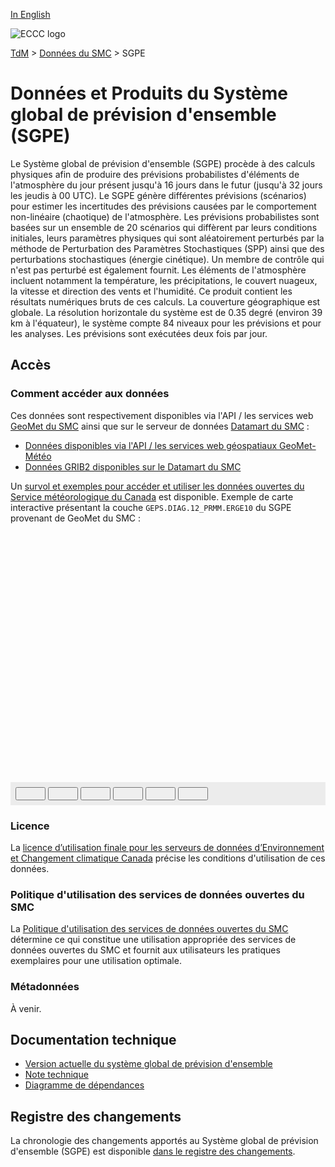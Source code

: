 [In English](readme_geps_en.md)

![ECCC logo](../../img_eccc-logo.png)

[TdM](../../readme_fr.md) > [Données du SMC](../readme_fr.md) > SGPE

# Données et Produits du Système global de prévision d'ensemble (SGPE)

Le Système global de prévision d'ensemble (SGPE) procède à des calculs physiques afin de produire des prévisions probabilistes d'éléments de l'atmosphère du jour présent jusqu'à 16 jours dans le futur (jusqu'à 32 jours les jeudis à 00 UTC). Le SGPE génère différentes prévisions (scénarios) pour estimer les incertitudes des prévisions causées par le comportement non-linéaire (chaotique) de l'atmosphère. Les prévisions probabilistes sont basées sur un ensemble de 20 scénarios qui diffèrent par leurs conditions initiales, leurs paramètres physiques qui sont aléatoirement perturbés par la méthode de Perturbation des Paramètres Stochastiques (SPP)  ainsi que des perturbations stochastiques (énergie cinétique). Un membre de contrôle qui n'est pas perturbé est également fournit. Les éléments de l'atmosphère incluent notamment la température, les précipitations, le couvert nuageux, la vitesse et direction des vents et l'humidité. Ce produit contient les résultats numériques bruts de ces calculs. La couverture géographique est globale. La résolution horizontale du système est de 0.35 degré (environ 39 km à l'équateur), le système compte 84 niveaux pour les prévisions et pour les analyses. Les prévisions sont exécutées deux fois par jour.

## Accès

### Comment accéder aux données

Ces données sont respectivement disponibles via l'API / les services web [GeoMet du SMC](../../msc-geomet/readme_fr.md) ainsi que sur le serveur de données [Datamart du SMC](../../msc-datamart/readme_fr.md)  :

* [Données disponibles via l'API / les services web géospatiaux GeoMet-Météo](readme_geps-geomet_fr.md)
* [Données GRIB2 disponibles sur le Datamart du SMC](readme_geps-datamart_fr.md) 

Un [survol et exemples pour accéder et utiliser les données ouvertes du Service météorologique du Canada](../../usage/readme_fr.md) est disponible. Exemple de carte interactive présentant la couche `GEPS.DIAG.12_PRMM.ERGE10` du SGPE provenant de GeoMet du SMC :

<div id="map" style="height: 400px;"></div>
<div id="controller" role="group" aria-label="Animation controls" style="background: #ececec; padding: 0.5rem;">
  <button id="fast-backward" class="btn btn-primary btn-sm" type="button"><i class="fa fa-fast-backward" style="padding: 0rem 1rem"></i></button>
  <button id="step-backward" class="btn btn-primary btn-sm" type="button"><i class="fa fa-step-backward" style="padding: 0rem 1rem"></i></button>
  <button id="play-pause" class="btn btn-primary btn-sm" type="button"><i class="fa fa-play" style="padding: 0rem 1rem"></i></button>
  <button id="step-forward" class="btn btn-primary btn-sm" type="button"><i class="fa fa-step-forward" style="padding: 0rem 1rem"></i></button>
  <button id="fast-forward" class="btn btn-primary btn-sm" type="button"><i class="fa fa-fast-forward" style="padding: 0rem 1rem"></i></button>
  <button id="exportmap" class="btn btn-primary btn-sm" type="button"><i class="fa fa-download" style="padding: 0rem 1rem"></i></button>
  <a id="image-download" download="msc-geomet_web-map_export.png"></a>
  <span id="info" style="padding-left: 0.5rem;"></span>
</div>


### Licence

La [licence d’utilisation finale pour les serveurs de données d’Environnement et Changement climatique Canada](../../licence/readme_fr.md) précise les conditions d'utilisation de ces données.

### Politique d'utilisation des services de données ouvertes du SMC

La [Politique d'utilisation des services de données ouvertes du SMC](../../usage-policy/readme_fr.md) détermine ce qui constitue une utilisation appropriée des services de données ouvertes du SMC et fournit aux utilisateurs les pratiques exemplaires pour une utilisation optimale.

### Métadonnées

À venir.

## Documentation technique

* [Version actuelle du système global de prévision d'ensemble](https://collaboration.cmc.ec.gc.ca/cmc/cmoi/product_guide/docs/tech_specifications/tech_specifications_GEPS_f.pdf)
* [Note technique](https://collaboration.cmc.ec.gc.ca/cmc/CMOI/product_guide/docs/tech_notes/technote_geps_f.pdf)
* [Diagramme de dépendances](https://collaboration.cmc.ec.gc.ca/cmc/cmos/public_doc/msc-data/nwep-dependency-diagrams/system_GEPS_fr.svg)

## Registre des changements 

La chronologie des changements apportés au Système global de prévision d'ensemble (SGPE) est disponible [dans le registre des changements](changelog_geps_fr.md).

<link rel="stylesheet" href="https://cdn.jsdelivr.net/npm/ol@v7.3.0/ol.css" type="text/css"/>
<script src="https://cdn.polyfill.io/v2/polyfill.min.js?features=requestAnimationFrame,Element.prototype.classList,URL"></script>
<script src="https://cdn.jsdelivr.net/npm/ol@v7.3.0/dist/ol.js"></script>
<script src="https://cdnjs.cloudflare.com/ajax/libs/FileSaver.js/1.3.3/FileSaver.min.js"></script>
<script>
    function isIE() {
      return window.navigator.userAgent.match(/(MSIE|Trident)/);
    }
    var head = document.getElementsByTagName('head')[0];
    var js = document.createElement("script");
    js.type = "text/javascript";
    if (isIE())
    {
        js.src = "../../../js/geps_ie.js";
        document.getElementById("controller").setAttribute("hidden", true);
    }
    else
    {
        js.src = "../../../js/geps.js";
    }
    head.appendChild(js);
</script>
